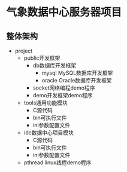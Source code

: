 # 气象数据中心服务器项目

## 整体架构

* project
  * public开发框架
    * db数据库开发框架
      * mysql MySQL数据库开发框架
      * oracle Oracle数据库开发框架
    * socket网络编程demo程序
    * demo开发框架demo程序
  * tools通用功能模块
    * C源代码
    * bin可执行文件
    * ini参数配置文件
  * idc数据中心项目模块
    * C源代码
    * bin可执行文件
    * ini参数配置文件
  * pthread linux线程demo程序





